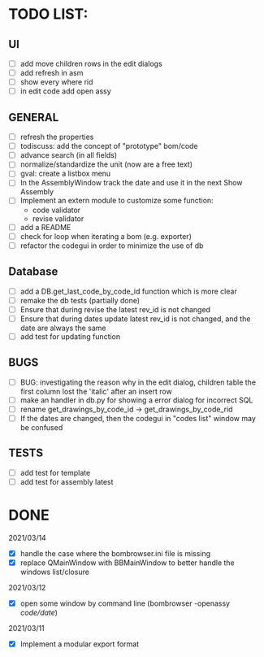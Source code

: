 # TODO LIST:

## UI

- [ ] add move children rows in the edit dialogs
- [ ] add refresh in asm
- [ ] show every where rid
- [ ] in edit code add open assy

## GENERAL

- [ ] refresh the properties
- [ ] todiscuss: add the concept of "prototype" bom/code
- [ ] advance search (in all fields)
- [ ] normalize/standardize the unit (now are a free text)
- [ ] gval: create a listbox menu
- [ ] In the AssemblyWindow track the date and use it in the next Show Assembly
- [ ] Implement an extern module to customize some function:
  - code validator
  - revise validator
- [ ] add a README
- [ ] check for loop when iterating a bom (e.g. exporter)
- [ ] refactor the codegui in order to minimize the use of db

## Database

- [ ] add a DB.get_last_code_by_code_id function which is more clear
- [ ] remake the db tests (partially done)
- [ ] Ensure that during revise the latest rev_id is not changed
- [ ] Ensure that during dates update latest rev_id is not changed, and the date are always the same
- [ ] add test for updating function

## BUGS

- [ ] BUG: investigating the reason why in the edit dialog, children table the first column lost the 'italic' after an insert row
- [ ] make an handler in db.py for showing a error dialog for incorrect SQL
- [ ] rename get_drawings_by_code_id -> get_drawings_by_code_rid
- [ ] If the dates are changed, then the codegui in "codes list" window may be confused

## TESTS

- [ ] add test for template
- [ ] add test for assembly latest

# DONE

2021/03/14
- [X] handle the case where the bombrowser.ini file is missing
- [X] replace QMainWindow with BBMainWindow to better handle the windows list/closure

2021/03/12
- [X] open some window by command line (bombrowser -openassy *code/date*)

2021/03/11
- [X] Implement a modular export format
